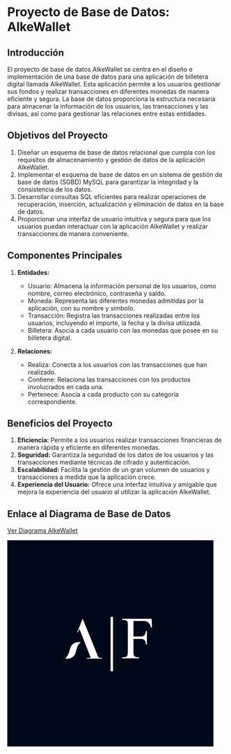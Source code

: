 # Proyecto de Base de Datos: AlkeWallet



## Introducción
El proyecto de base de datos AlkeWallet se centra en el diseño e implementación de una base de datos para una aplicación de billetera digital llamada AlkeWallet. Esta aplicación permite a los usuarios gestionar sus fondos y realizar transacciones en diferentes monedas de manera eficiente y segura. La base de datos proporciona la estructura necesaria para almacenar la información de los usuarios, las transacciones y las divisas, así como para gestionar las relaciones entre estas entidades.

## Objetivos del Proyecto
1. Diseñar un esquema de base de datos relacional que cumpla con los requisitos de almacenamiento y gestión de datos de la aplicación AlkeWallet.
2. Implementar el esquema de base de datos en un sistema de gestión de base de datos (SGBD) MySQL para garantizar la integridad y la consistencia de los datos.
3. Desarrollar consultas SQL eficientes para realizar operaciones de recuperación, inserción, actualización y eliminación de datos en la base de datos.
4. Proporcionar una interfaz de usuario intuitiva y segura para que los usuarios puedan interactuar con la aplicación AlkeWallet y realizar transacciones de manera conveniente.

## Componentes Principales
1. **Entidades:**
   - Usuario: Almacena la información personal de los usuarios, como nombre, correo electrónico, contraseña y saldo.
   - Moneda: Representa las diferentes monedas admitidas por la aplicación, con su nombre y símbolo.
   - Transacción: Registra las transacciones realizadas entre los usuarios, incluyendo el importe, la fecha y la divisa utilizada.
   - Billetera: Asocia a cada usuario con las monedas que posee en su billetera digital.

2. **Relaciones:**
   - Realiza: Conecta a los usuarios con las transacciones que han realizado.
   - Contiene: Relaciona las transacciones con los productos involucrados en cada una.
   - Pertenece: Asocia a cada producto con su categoría correspondiente.

## Beneficios del Proyecto
1. **Eficiencia:** Permite a los usuarios realizar transacciones financieras de manera rápida y eficiente en diferentes monedas.
2. **Seguridad:** Garantiza la seguridad de los datos de los usuarios y las transacciones mediante técnicas de cifrado y autenticación.
3. **Escalabilidad:** Facilita la gestión de un gran volumen de usuarios y transacciones a medida que la aplicación crece.
4. **Experiencia del Usuario:** Ofrece una interfaz intuitiva y amigable que mejora la experiencia del usuario al utilizar la aplicación AlkeWallet.

## Enlace al Diagrama de Base de Datos
[Ver Diagrama AlkeWallet]([URL_DEL_PDF](https://github.com/AndreFellice/Proyecto-BaseDatos-AlkeWAllet/blob/f6dd13947f3c31db61231e395792d3a326a93174/DIAGRAMA%20ALKEWALLET%20BASEDATSOMYSQL.pdf))

![AlkeWallet Badge](https://github.com/AndreFellice/AndreFellice/blob/main/OIP.jpeg?raw=true)
